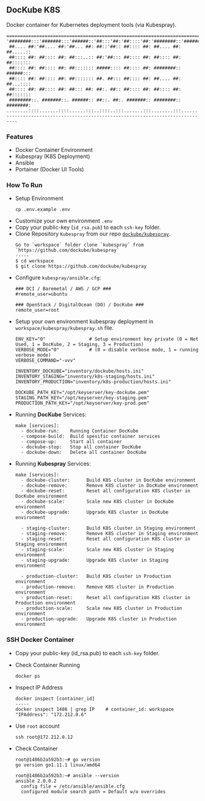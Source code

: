 ## **DocKube K8S**

Docker container for Kubernetes deployment tools (via Kubespray).

```
==========================================================================
'########:::'#######:::'######::'##:::'##:'##::::'##:'########::'########:
 ##.... ##:'##.... ##:'##... ##: ##::'##:: ##:::: ##: ##.... ##: ##.....::
 ##:::: ##: ##:::: ##: ##:::..:: ##:'##::: ##:::: ##: ##:::: ##: ##:::::::
 ##:::: ##: ##:::: ##: ##::::::: #####:::: ##:::: ##: ########:: ######:::
 ##:::: ##: ##:::: ##: ##::::::: ##. ##::: ##:::: ##: ##.... ##: ##...::::
 ##:::: ##: ##:::: ##: ##::: ##: ##:. ##:: ##:::: ##: ##:::: ##: ##:::::::
 ########::. #######::. ######:: ##::. ##:. #######:: ########:: ########:
........::::.......::::......:::..::::..:::.......:::........:::........::
--------------------------------------------------------------------------
```

### **Features**
* Docker Container Environment
* Kubespray (K8S Deployment)
* Ansible
* Portainer (Docker UI Tools)

### **How To Run**
* Setup Environment
  ```
  cp .env.example .env
  ```
* Customize your own environment `.env`
* Copy your public-key (`id_rsa.pub`) to each `ssh-key` folder.
* Clone Repository `Kubespray` from our repo [`dockube/kubespray`](https://github.com/dockube/kubespray).
  ```
  Go to `workspace` folder clone `kubespray` from
  `https://github.com/dockube/kubespray`
  -----
  $ cd workspace
  $ git clone https://github.com/dockube/kubespray
  ```
* Configure `kubespray/ansible.cfg`:
  ```
  ### DCI / Baremetal / AWS / GCP ###
  #remote_user=ubuntu

  ### OpenStack / DigitalOcean (DO) / DocKube ###
  remote_user=root
  ```
* Setup your own environment kubespray deployment in `workspace/kubespray/kubespray.sh` file.
  ```
  ENV_KEY="0"                # Setup environment key private (0 = Not Used, 1 = DocKube, 2 = Staging, 3 = Production)
  VERBOSE_MODE="0"           # (0 = disable verbose mode, 1 = running verbose mode)
  VERBOSE_COMMAND="-vvv"

  INVENTORY_DOCKUBE="inventory/dockube/hosts.ini"
  INVENTORY_STAGING="inventory/k8s-staging/hosts.ini"
  INVENTORY_PRODUCTION="inventory/k8s-production/hosts.ini"

  DOCKUBE_PATH_KEY="/opt/keyserver/key-dockube.pem"
  STAGING_PATH_KEY="/opt/keyserver/key-staging.pem"
  PRODUCTION_PATH_KEY="/opt/keyserver/key-prod.pem"
  ```
* Running **DocKube** Services:
  ```
  make [services]:
    - dockube-run:    Running Container DocKube
    - compose-build:  Build spesific container services
    - compose-up:     Start all container
    - dockube-stop:   Stop all container DocKube
    - dockube-down:   Delete all container DocKube
  ```
* Running **Kubespray** Services:
  ```
  make [services]:
    - dockube-cluster:      Build K8S cluster in DocKube environment
    - dockube-remove:       Remove K8S cluster in DocKube environment
    - dockube-reset:        Reset all configuration K8S cluster in DocKube environment
    - dockube-scale:        Scale new K8S cluster in DocKube environment
    - dockube-upgrade:      Upgrade K8S cluster in DocKube environment

    - staging-cluster:      Build K8S cluster in Staging environment
    - staging-remove:       Remove K8S cluster in Staging environment
    - staging-reset:        Reset all configuration K8S cluster in Staging environment
    - staging-scale:        Scale new K8S cluster in Staging environment
    - staging-upgrade:      Upgrade K8S cluster in Staging environment

    - production-cluster:   Build K8S cluster in Production environment
    - production-remove:    Remove K8S cluster in Production environment
    - production-reset:     Reset all configuration K8S cluster in Production environment
    - production-scale:     Scale new K8S cluster in Production environment
    - production-upgrade:   Upgrade K8S cluster in Production environment
  ```

### **SSH Docker Container**
* Copy your public-key (id_rsa.pub) to each `ssh-key` folder.
* Check Container Running
  ```
  docker ps
  ```

* Inspect IP Address
  ```
  docker inspect [container_id]
  -----
  docker inspect 1486 | grep IP    # container_id: workspace
  "IPAddress": "172.212.0.6"
  ```

* Use `root` account
  ```
  ssh root@172.212.0.12
  ```

* Check Container
  ```
  root@1486b2a592b3:~# go version
  go version go1.11.1 linux/amd64

  root@1486b2a592b3:~# ansible --version
  ansible 2.0.0.2
    config file = /etc/ansible/ansible.cfg
    configured module search path = Default w/o overrides
  ```
